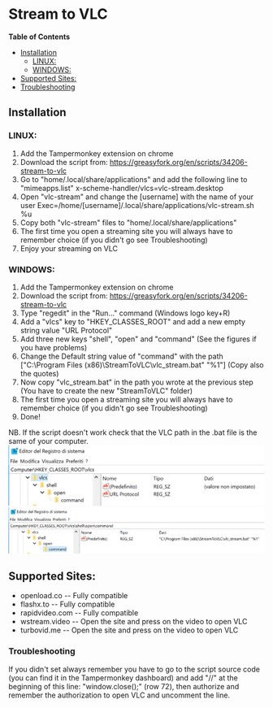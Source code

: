 # Stream to VLC

**Table of Contents**

- [Installation](#)
	- [LINUX:](#)
	- [WINDOWS:](#)
- [Supported Sites:](#)
- [Troubleshooting](#)

## Installation

### LINUX:

1. Add the Tampermonkey extension on chrome
2. Download the script from: <https://greasyfork.org/en/scripts/34206-stream-to-vlc>
3. Go to "home/.local/share/applications" and add the following line to "mimeapps.list"
x-scheme-handler/vlcs=vlc-stream.desktop
4. Open "vlc-stream" and change the [username] with the name of your user
Exec=/home/[username]/.local/share/applications/vlc-stream.sh %u
5. Copy both "vlc-stream" files to "home/.local/share/applications"
6. The first time you open a streaming site you will always have to remember choice (if you didn't go see Troubleshooting)
7. Enjoy your streaming on VLC

### WINDOWS:

1. Add the Tampermonkey extension on chrome
2. Download the script from: <https://greasyfork.org/en/scripts/34206-stream-to-vlc>
3. Type "regedit" in the "Run..." command (Windows logo key+R)
4. Add a "vlcs" key to "HKEY_CLASSES_ROOT" and add a new empty string value "URL Protocol"
5. Add three new  keys "shell", "open" and "command" (See the figures if you have problems) 
6. Change the Default string value of "command" with the path ["C:\Program Files (x86)\StreamToVLC\vlc_stream.bat" "%1"] (Copy also the quotes)
7. Now copy "vlc_stream.bat" in the path you wrote at the previous step (You have to create the new "StreamToVLC" folder)
8. The first time you open a streaming site you will always have to remember choice (if you didn't go see Troubleshooting)
9. Done! 

NB. If the script doesn't work check that the VLC path in the .bat file is the same of your computer. 
![alt text](https://github.com/giuseppe-dandrea/Stream-to-VLC/blob/master/img/screen1.png "screen1")
![alt text](https://github.com/giuseppe-dandrea/Stream-to-VLC/blob/master/img/screen2.png "screen2")

## Supported Sites:

* openload.co 	-- Fully compatible
* flashx.to	-- Fully compatible
* rapidvideo.com	-- Fully compatible
* wstream.video	-- Open the site and press on the video to open VLC
* turbovid.me 	-- Open the site and press on the video to open VLC

### Troubleshooting

If you didn't set always remember you have to go to the script source code (you can find it in the Tampermonkey dashboard) and add "//" at the beginning of this line: "window.close();" (row 72), then authorize and remember the authorization to open VLC and uncomment the line.